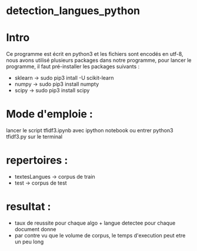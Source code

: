 # detection_langues_python

# Intro
Ce programme est écrit en python3 et les fichiers sont encodés en utf-8, nous avons utilisé plusieurs packages dans notre programme, pour lancer le programme, il faut pré-installer les packages suivants : 

- sklearn -> sudo pip3 intall -U scikit-learn
- numpy -> sudo pip3 install numpty
- scipy -> sudo pip3 install scipy

# Mode d'emploie :
lancer le script tfidf3.ipynb avec ipython notebook ou entrer python3 tfidf3.py sur le terminal 

# repertoires :
- textesLangues -> corpus de train 
- test -> corpus de test

# resultat : 
- taux de reussite pour chaque algo + langue detectee pour chaque document donne 
- par contre vu que le volume de corpus, le temps d'execution peut etre un peu long 
